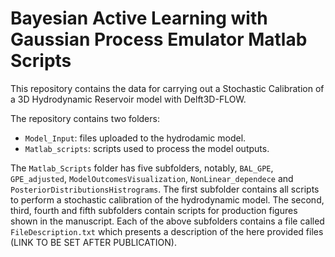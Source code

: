 # Bayesian Active Learning with Gaussian Process Emulator Matlab Scripts

This repository contains the data for carrying out a Stochastic Calibration of a 3D Hydrodynamic Reservoir model with Delft3D-FLOW.

The repository contains two folders:
- `Model_Input`: files uploaded to the hydrodamic model.
- `Matlab_scripts`: scripts used to process the model outputs.

The `Matlab_Scripts` folder has five subfolders, notably, `BAL_GPE`, `GPE_adjusted`, `ModelOutcomesVisualization`, `NonLinear_dependece` and `PosteriorDistributionsHistrograms`. The first subfolder contains all scripts to perform a stochastic calibration of the hydrodynamic model. The second, third, fourth and fifth subfolders contain scripts for production figures shown in the manuscript. Each of the above subfolders contains a file called `FileDescription.txt` which presents a description of the here provided files (LINK TO BE SET AFTER PUBLICATION).
